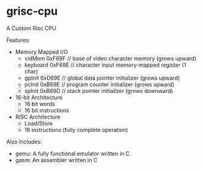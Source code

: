 # grisc-cpu
A Custom Risc CPU

Features:    

- Memory Mapped I/O  
    - vidMem 0xF69F // base of video character memory (grows upward)  
    - keyboard 0xF69E // character input memory-mapped register (1 char)  
    - gpInit 0xD69E // global data pointer initializer (grows upward)  
    - pcInit 0xB69E // program counter initializer (grows upward)  
    - spInit 0xB69D // stack pointer initializer (grows downward)      
- 16-bit Architecture  
    - 16 bit words  
    - 16 bit instructions    
- RISC Architecture  
    - Load/Store  
    - 16 instructions (fully complete operation)      

Also Includes:  
- gemu: A fully functional emulator written in C
- gasm: An assembler written in C

